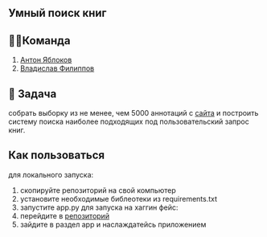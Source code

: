 ## Умный поиск книг

## 🦸‍♂️Команда
1. [Антон Яблоков](https://github.com/AntNikYab)
2. [Владислав Филиппов](https://github.com/Vlad1slawoo)

## 🎯 Задача 
собрать выборку из не менее, чем 5000 аннотаций c [сайта](https://www.biblio-globus.ru/category?cid=182&pagenumber=1) и построить систему поиска наиболее подходящих под пользовательский запрос книг.

## Как пользоваться
для локального запуска:
1) скопируйте репозиторий на свой компьютер
2) установите необходимые библеотеки из requirements.txt 
3) запустите app.py
для запуска на хаггин фейс:
1) перейдите в [репозиторий](https://huggingface.co/spaces/Vladislawoo/booktoread/tree/main)
2) зайдите в раздел app и наслаждатейсь приложением  
